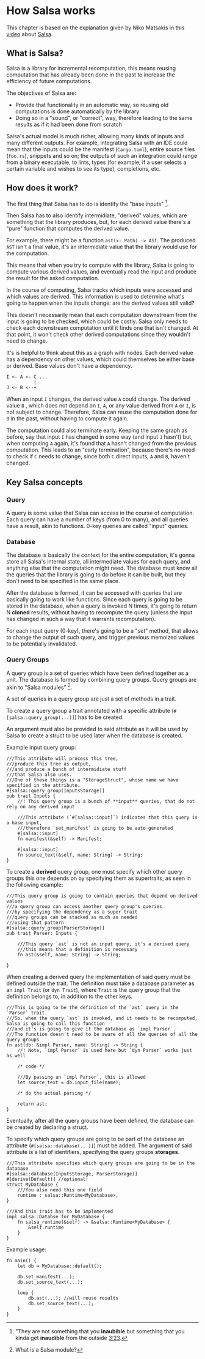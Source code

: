 # How Salsa works

This chapter is based on the explanation given by Niko Matsakis in this [video](https://www.youtube.com/watch?v=_muY4HjSqVw) about [Salsa](https://github.com/salsa-rs/salsa).

## What is Salsa?

Salsa is a library for incremental recomputation, this means reusing computation that has already been done in the past to increase the efficiency of future computations.

The objectives of Salsa are:
 * Provide that functionality in an automatic way, so reusing old computations is done automatically by the library
 * Doing so in a "sound", or "correct", way, therefore leading to the same results as if it had been done from scratch

Salsa's actual model is much richer, allowing many kinds of inputs and many different outputs.
For example, integrating Salsa with an IDE could mean that the inputs could be the manifest (`Cargo.toml`), entire source files (`foo.rs`), snippets and so on; the outputs of such an integration could range from a binary executable, to lints, types (for example, if a user selects a certain variable and wishes to see its type), completions, etc.

## How does it work?

The first thing that Salsa has to do is identify the "base inputs" [^EN1].

Then Salsa has to also identify intermidiate, "derived" values, which are something that the library produces, but, for each derived value there's a "pure" function that computes the derived value.

For example, there might be a function `ast(x: Path) -> AST`. The produced `AST` isn't a final value, it's an intermidiate value that the library would use for the computation.

This means that when you try to compute with the library, Salsa is going to compute various derived values, and eventually read the input and produce the result for the asked computation.

In the course of computing, Salsa tracks which inputs were accessed and which values are derived. This information is used to determine what's going to happen when the inputs change: are the derived values still valid? 

This doesn't necessarily mean that each computation downstream from the input is going to be checked, which could be costly. Salsa only needs to check each downstream computation until it finds one that isn't changed. At that point, it won't check other derived computations since they wouldn't need to change.

It's is helpful to think about this as a graph with nodes. Each derived value has a dependency on other values, which could themselves be either base or derived. Base values don't have a dependency.

```ignore
I <- A <- C ...
          |
J <- B <--+
```

When an input `I` changes, the derived value `A` could change. The derived value `B` , which does not depend on `I`, `A`, or any value derived from `A` or `I`, is not subject to change.
Therefore, Salsa can reuse the computation done for `B` in the past, without having to compute it again.

The computation could also terminate early. Keeping the same graph as before, say that input `I` has changed in some way (and input `J` hasn't) but, when computing `A` again, it's found that `A` hasn't changed from the previous computation. This leads to an "early termination", because there's no need to check if `C` needs to change, since both `C` direct inputs, `A` and `B`, haven't changed.

## Key Salsa concepts
### Query
A query is some value that Salsa can access in the course of computation.
Each query can have a number of keys (from 0 to many), and all queries have a result, akin to functions.
0-key queries are called "input" queries.
### Database
The database is basically the context for the entire computation, it's gonna store all Salsa's internal state, all intermediate values for each query, and anything else that the computation might need.
The database must know all the queries that the library is going to do before it can be built, but they don't need to be specified in the same place.

After the database is formed, it can be accessed with queries that are basically going to work like functions.
Since each query is going to be stored in the database, when a query is invoked N times, it's going to return N **cloned** results, without having to recompute the query (unless the input has changed in such a way that it warrants recomputation).

For each input query (0-key), there's going to be a "set" method, that allows to change the output of such query, and trigger previous memoized values to be potentially invalidated.

### Query Groups
A query group is a set of queries which have been defined together as a unit. The database is formed by combining query groups.
Query groups are akin to "Salsa modules" [^EN2].

A set of queries in a query group are just a set of methods in a trait.

To create a query group a trait annotated with a specific attribute (`#[salsa::query_group(...)]`) has to be created.

An argument must also be provided to said attribute as it will be used by Salsa to create a struct to be used later when the database is created.

Example input query group:

```rust,ignore
///This attribute will process this tree,
///produce this tree as output, 
///and produce a bunch of intermidiate stuff
///that Salsa also uses.
///One of these things is a "StorageStruct", whose name we have specified in the attribute.
#[salsa::query_group(InputsStorage)]
pub trait Inputs {
    //! This query group is a bunch of **input** queries, that do not rely on any derived input

    ///This attribute (`#[salsa::input]`) indicates that this query is a base input, 
    ///therefore `set_manifest` is going to be auto-generated
    #[salsa::input]
    fn manifest(&self) -> Manifest;
    
    #[salsa::input]
    fn source_text(&self, name: String) -> String;
}
```

To create a **derived** query group, one must specify which other query groups this one depends on by specifying them as supertraits, as seen in the following example:

```rust,ignore
///This query group is going to contain queries that depend on derived values
///a query group can access another query group's queries 
///by specifying the dependency as a super trait
///query groups can be stacked as much as needed
///using that pattern
#[salsa::query_group(ParserStorage)]
pub trait Parser: Inputs {  

    ///This query `ast` is not an input query, it's a derived query
    ///this means that a definition is necessary  
    fn ast(&self, name: String) -> String;

}
```

When creating a derived query the implementation of said query must be defined outside the trait.
The definition must take a database parameter as an `impl Trait` (or `dyn Trait`), where `Trait` is the query group that the definition belongs to, in addition to the other keys.

```rust,ignore
///This is going to be the definition of the `ast` query in the `Parser` trait.
///So, when the query `ast` is invoked, and it needs to be recomputed, Salsa is going to call this function
///and it's is going to give it the database as `impl Parser`.
///The function doesn't need to be aware of all the queries of all the query groups
fn ast(db: &impl Parser, name: String) -> String { 
    //! Note, `impl Parser` is used here but `dyn Parser` works just as well

    /* code */

    ///By passing an `impl Parser`, this is allowed
    let source_text = db.input_file(name);

    /* do the actual parsing */

    return ast;
}
```

Eventually, after all the query groups have been defined, the database can be created by declaring a struct.

To specify which query groups are going to be part of the database an attribute 
(`#[salsa::database(...)]`) must be added. The argument of said attribute is a list of identifiers, specifying the query groups **storages**.

```rust,ignore
///This attribute specifies which query groups are going to be in the database
#[salsa::database(InputsStorage, ParserStorage)]
#[derive(Default)] //optional!
struct MyDatabase {
    ///You also need this one field
    runtime : salsa::Runtime<MyDatabase>,
}

///And this trait has to be implemented
impl salsa::Databse for MyDatabase {
    fn salsa_runtime(&self) -> &salsa::Runtime<MyDatabase> {
        &self.runtime
    }
}
```

Example usage:

```rust,ignore
fn main() {
    let db = MyDatabase::default();

    db.set_manifest(...);
    db.set_source_text(...);

    loop {
        db.ast(...); //will reuse results
        db.set_source_text(...);
    }
}
```

[^EN1]: "They are not something that you **inaubible** but something that you kinda get **inaudible** from the outside [3:23](https://youtu.be/_muY4HjSqVw?t=203).

[^EN2]: What is a Salsa module?
